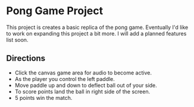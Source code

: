 # Pong Game Project

This project is creates a basic replica of the pong game. Eventually I'd like to work on expanding this project a bit more. I will add a planned features list soon.

## Directions

* Click the canvas game area for audio to become active.
* As the player you control the left paddle.
* Move paddle up and down to deflect ball out of your side.
* To score points land the ball in right side of the screen.
* 5 points win the match.
